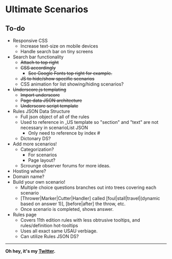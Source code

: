 # Ultimate Scenarios

## To-do
* Responsive CSS
  * Increase text-size on mobile devices
  * Handle search bar on tiny screens
* Search bar functionality
  * ~~Attach to top right~~
  * ~~CSS accordingly~~
    * ~~See Google Fonts top right for example.~~
  * ~~JS to hide/show specific scenarios~~
  * CSS animation for list showing/hiding scenarios?
* ~~Underscore.js templating~~
  * ~~Import underscore~~
  * ~~Page data JSON architecture~~
  * ~~Underscore script template~~
* Rules JSON Data Structure
  * Full json object of all of the rules
  * Used to reference in _US template so "section" and "text" are not necessary in scenarioList JSON
     * Only need to reference by index #
  * Dictonary DS?
* Add more scenarios!
  * Categorization?
    * For scenarios
    * Page layout?
  * Scrounge observer forums for more ideas.
* Hosting where?
* Domain name?
* Build your own scenario!
  * Multiple choice questions branches out into trees covering each scenario
  * \[Thrower|Marker|Cutter|Handler\] called \[foul|stall|travel|(dynamic based on answer 1)\], \[before|after\] the throw, etc.
  * Once scenario is completed, shows answer.
* Rules page
  * Covers 11th edition rules with less obtrusive tooltips, and rules/definition hot-tooltips
  * Uses all exact same USAU verbiage.
  * Can utilize Rules JSON DS?
---
**Oh hey, it's my [Twitter](https://www.twitter.com/Styxx__).**
